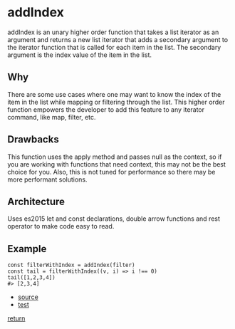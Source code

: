 # addIndex

addIndex is an unary higher order function that takes a list iterator as an argument and returns a new list iterator that adds a secondary argument to the iterator
function that is called for each item in the list. The
secondary argument is the index value of the item in the list.

## Why

There are some use cases where one may want to know the index of the item in the list while mapping or filtering through the list. This higher order function empowers the developer to add this feature to any iterator command, like map, filter, etc.

## Drawbacks

This function uses the apply method and passes null as the context, so if you are working with functions that need context, this may not be the best choice for you. Also, this is not tuned for performance so there may be more performant solutions.

## Architecture

Uses es2015 let and const declarations, double arrow functions and rest operator to make code easy to read.

## Example

```
const filterWithIndex = addIndex(filter)
const tail = filterWithIndex((v, i) => i !== 0)
tail([1,2,3,4])
#> [2,3,4]
```

- [source](./index.js)
- [test](./test.js)

[return](../../../README.md#function)

